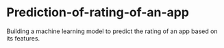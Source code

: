 # Prediction-of-rating-of-an-app
Building a machine learning model to predict the rating of an app based on its features.
